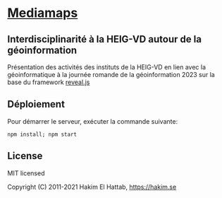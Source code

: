 # [Mediamaps](https://heig-vd.ch/rad/instituts/mei/mediamaps)

## Interdisciplinarité à la HEIG-VD autour de la géoinformation

Présentation des activités des instituts de la HEIG-VD en lien avec la géoinformatique à la journée romande de la géoinformation 2023 sur la base du framework [reveal.js](https://revealjs.com)

## Déploiement

Pour démarrer le serveur, exécuter la commande suivante:

`npm install; npm start`

## License

MIT licensed

Copyright (C) 2011-2021 Hakim El Hattab, https://hakim.se
